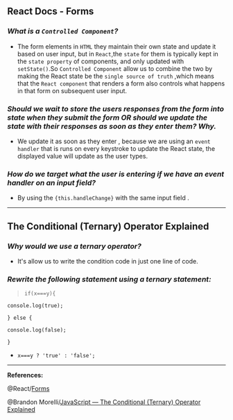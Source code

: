 ## **React Docs - Forms**

### ***What is a `Controlled Component`?***

- The form elements in `HTML` they  maintain their own state and update it based on user input, but in `React`,the `state` for them is typically kept in the `state property` of components, and only updated with `setState()`.So `Controlled Component` allow us to combine the two by making the React state be the `single source of truth` ,which  means that the `React component` that renders a form also controls what happens in that form on subsequent user input. 

### ***Should we wait to store the users responses from the form into state when they submit the form OR should we update the state with their responses as soon as they enter them? Why.***

- We update it as soon as they enter , because we are using an `event handler` that is  runs on every keystroke to update the React state, the displayed value will update as the user types.

### ***How do we target what the user is entering if we have an event handler on an input field?***

- By using the `{this.handleChange}` with the same input field .

----------------------------------------------------------------

## **The Conditional (Ternary) Operator Explained**

### ***Why would we use a ternary operator?***

- It's allow us to write the condition code in just one line of code.

### ***Rewrite the following statement using a ternary statement:***

>`if(x===y){`

`console.log(true);`

  `} else {`

 `console.log(false);`

  `}`

-  `x===y ? 'true' : 'false';`

------------------------------------------------------

**References:**

@React/[Forms](https://reactjs.org/docs/forms.html)


@Brandon Morelli/[JavaScript — The Conditional (Ternary) Operator Explained](https://codeburst.io/javascript-the-conditional-ternary-operator-explained-cac7218beeff)








